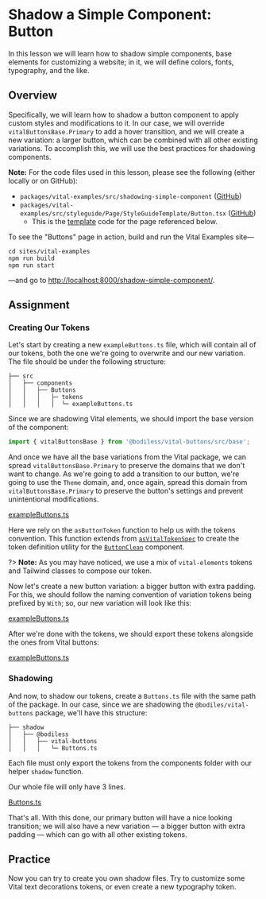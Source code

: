 # Shadow a Simple Component: Button

In this lesson we will learn how to shadow simple components, base elements for customizing a
website; in it, we will define colors, fonts, typography, and the like.

## Overview

Specifically, we will learn how to shadow a button component to apply custom styles and
modifications to it. In our case, we will override `vitalButtonsBase.Primary` to add a hover
transition, and we will create a new variation: a larger button, which can be combined with all
other existing variations. To accomplish this, we will use the best practices for shadowing
components.

<!-- Inlining HTML to add multi-line info block with unordered list and codeblock. -->
<div class="warn">
  <strong>Note:</strong> For the code files used in this lesson, please see the following (either
  locally or on GitHub):

  - `packages/vital-examples/src/shadowing-simple-component`
    ([GitHub](https://github.com/johnsonandjohnson/Bodiless-JS/tree/main/packages/vital-examples/src/shadowing-simple-component
    ':target=_blank'))
  - `packages/vital-examples/src/styleguide/Page/StyleGuideTemplate/Button.tsx`
    ([GitHub](https://github.com/johnsonandjohnson/Bodiless-JS/blob/main/packages/vital-examples/src/styleguide/Page/StyleGuideTemplate/Button.tsx
    ':target=_blank'))
    - This is the
      [template](https://github.com/johnsonandjohnson/Bodiless-JS/blob/main/sites/vital-examples/src/data/pages/shadow-simple-component/template.json
      ':target=_blank') code for the page referenced below.

  To see the "Buttons" page in action, build and run the Vital Examples site—

  ```shell
  cd sites/vital-examples
  npm run build
  npm run start
  ```

  —and go to <http://localhost:8000/shadow-simple-component/>.

</div>

## Assignment

### Creating Our Tokens

Let's start by creating a new `exampleButtons.ts` file, which will contain all of our tokens, both
the one we're going to overwrite and our new variation. The file should be under the following
structure:

```text
├── src
│   ├── components
│   │   ├── Buttons
│   │   │   ├─ tokens
│   │   │   │  └─ exampleButtons.ts
```

Since we are shadowing Vital elements, we should import the base version of the component:

```ts
import { vitalButtonsBase } from '@bodiless/vital-buttons/src/base';
```

And once we have all the base variations from the Vital package, we can spread
`vitalButtonsBase.Primary` to preserve the domains that we don't want to change. As we're going to
add a transition to our button, we're going to use the `Theme` domain, and, once again, spread this
domain from `vitalButtonsBase.Primary` to preserve the button's settings and prevent unintentional
modifications.

[exampleButtons.ts](https://raw.githubusercontent.com/johnsonandjohnson/Bodiless-JS/main/packages/vital-examples/src/shadowing-simple-component/components/Buttons/tokens/exampleButtons.ts
':include :type=code :fragment=WithPrimary')

Here we rely on the `asButtonToken` function to help us with the tokens convention. This function
extends from
[`asVitalTokenSpec`](https://github.com/johnsonandjohnson/Bodiless-JS/blob/main/packages/vital-elements/src/util/tokenSpec.ts#L48
':target=_blank') to create the token definition utility for the
[`ButtonClean`](https://github.com/johnsonandjohnson/Bodiless-JS/blob/main/packages/vital-buttons/src/components/Buttons/ButtonClean.tsx
':target=_blank') component.

?> **Note:** As you may have noticed, we use a mix of `vital-elements` tokens and Tailwind classes
to compose our token.

Now let's create a new button variation: a bigger button with extra padding. For this, we should
follow the naming convention of variation tokens being prefixed by `With`; so, our new variation
will look like this:

[exampleButtons.ts](https://raw.githubusercontent.com/johnsonandjohnson/Bodiless-JS/main/packages/vital-examples/src/shadowing-simple-component/components/Buttons/tokens/exampleButtons.ts
':include :type=code :fragment=WithBigButton')

After we're done with the tokens, we should export these tokens alongside the ones from Vital
buttons:

[exampleButtons.ts](https://raw.githubusercontent.com/johnsonandjohnson/Bodiless-JS/main/packages/vital-examples/src/shadowing-simple-component/components/Buttons/tokens/exampleButtons.ts
':include :type=code :fragment=export-default')

### Shadowing

And now, to shadow our tokens, create a `Buttons.ts` file with the same path of the package. In our
case, since we are shadowing the `@bodiles/vital-buttons` package, we'll have this structure:

```text
├── shadow
│   ├── @bodiless
│   │   ├── vital-buttons
│   │   │   └─ Buttons.ts
```

Each file must only export the tokens from the components folder with our helper `shadow` function.

<!-- @TODO: Waiting for the actual function and docs to be available.
You can see more about this function [here](TBD). -->

Our whole file will only have 3 lines.

[Buttons.ts](https://raw.githubusercontent.com/johnsonandjohnson/Bodiless-JS/main/packages/vital-examples/src/shadowing-simple-component/shadow/%40bodiless/vital-buttons/Buttons.ts
':include :type=code')

That's all. With this done, our primary button will have a nice looking transition; we will also
have a new variation — a bigger button with extra padding — which can go with all other existing
tokens.

## Practice

Now you can try to create you own shadow files. Try to customize some Vital text decorations tokens,
or even create a new typography token.
